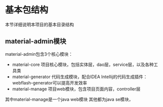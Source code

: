# 基本包结构

本节详细说明本项目的基本目录结构

## material-admin模块

material-admin包含3个核心模块：
- material-core 项目核心模块，包括实体层，dao层，service层，以及各种工具类
- material-generator 代码生成模块，配合IDEA Intellij的代码生成插件：webflash-generator可以提高开发效率
- material-manage 项目web模块，包含项目页面内容，controller层 

其中material-manage是一个java web模块
其他都为java se模块，
